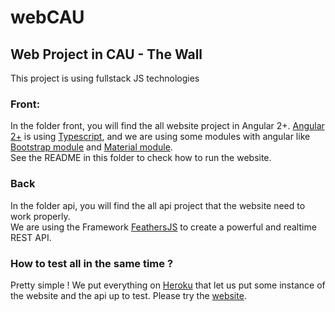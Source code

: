 # webCAU
## Web Project in CAU - The Wall

This project is using fullstack JS technologies

### Front:

In the folder front, you will find the all website project in Angular 2+. [Angular 2+](https://cli.angular.io/) is using [Typescript](https://www.typescriptlang.org/), and we are using some modules with angular like [Bootstrap module](https://ng-bootstrap.github.io/#/home) and [Material module](https://material.angular.io/).  
See the README in this folder to check how to run the website.

### Back

In the folder api, you will find the all api project that the website need to work properly.  
We are using the Framework [FeathersJS](https://feathersjs.com/) to create a powerful and realtime REST API.

### How to test all in the same time ?

Pretty simple ! We put everything on [Heroku](https://www.heroku.com/home) that let us put some instance of the website and the api up to test.  Please try the [website]().

